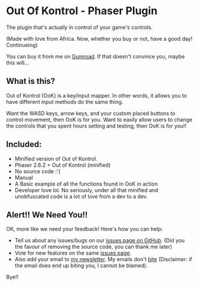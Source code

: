 # Out Of Kontrol - Phaser Plugin
The plugin that's actually in control of your game's controls.

(Made with love from Africa. Now, whether you buy or not, have a good day! Continueing)

You can buy it from me on [Gumroad](https://gumroad.com/l/OutofKontrol). If that doesn't convince you, maybe this will...

## What is this?

Out of Kontrol (OoK) is a key/input mapper. In other words, it allows you to have different input methods do the same thing.

Want the WASD keys, arrow keys, and your custom placed buttons to control movement, then OoK is for you. Want to easily allow users to change the controls that you spent hours setting and testing, then OoK is for you!!

## Included:

- Minified version of Out of Kontrol.
- Phaser 2.6.2 + Out of Kontrol (minified)
- No source code :'(
- Manual
- A Basic example of all the functions found in OoK in action
- Developer love lol. No seriously, under all that minified and unobfuscated code is a lot of love from a dev to a dev.

## Alert!! We Need You!!

OK, more like we need your feedback! Here's how you can help:

- Tell us about any issues/bugs on our [issues page on GitHub](https://github.com/Kitanga/out-of-kontrol/labels/bug). (Did you the favour of removing the source code, you can thank me later)
- Vote for new features on the same [issues page](https://github.com/Kitanga/out-of-kontrol/labels/new%20feature).
- Also add your email to [my newsletter](https://gumroad.com/kitanga/follow). My emails don't [bite](https://gumroad.com/kitanga/follow) (Disclaimer: if the email does end up biting you, I cannot be blamed).

Bye!!
